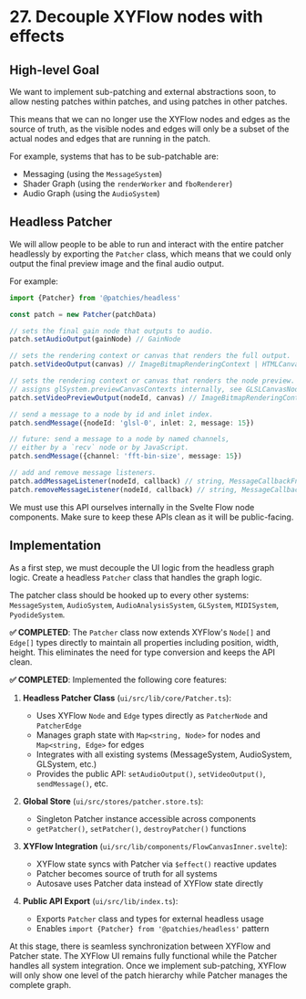 # 27. Decouple XYFlow nodes with effects

## High-level Goal

We want to implement sub-patching and external abstractions soon, to allow nesting patches within patches, and using patches in other patches.

This means that we can no longer use the XYFlow nodes and edges as the source of truth, as the visible nodes and edges will only be a subset of the actual nodes and edges that are running in the patch.

For example, systems that has to be sub-patchable are:

- Messaging (using the `MessageSystem`)
- Shader Graph (using the `renderWorker` and `fboRenderer`)
- Audio Graph (using the `AudioSystem`)

## Headless Patcher

We will allow people to be able to run and interact with the entire patcher headlessly by exporting the `Patcher` class, which means that we could only output the final preview image and the final audio output.

For example:

```ts
import {Patcher} from '@patchies/headless'

const patch = new Patcher(patchData)

// sets the final gain node that outputs to audio.
patch.setAudioOutput(gainNode) // GainNode

// sets the rendering context or canvas that renders the full output.
patch.setVideoOutput(canvas) // ImageBitmapRenderingContext | HTMLCanvasElement | OffscreenCanvas

// sets the rendering context or canvas that renders the node preview.
// assigns glSystem.previewCanvasContexts internally, see GLSLCanvasNode.svelte
patch.setVideoPreviewOutput(nodeId, canvas) // ImageBitmapRenderingContext | HTMLCanvasElement | OffscreenCanvas

// send a message to a node by id and inlet index.
patch.sendMessage({nodeId: 'glsl-0', inlet: 2, message: 15})

// future: send a message to a node by named channels,
// either by a `recv` node or by JavaScript.
patch.sendMessage({channel: 'fft-bin-size', message: 15})

// add and remove message listeners.
patch.addMessageListener(nodeId, callback) // string, MessageCallbackFn
patch.removeMessageListener(nodeId, callback) // string, MessageCallbackFn
```

We must use this API ourselves internally in the Svelte Flow node components. Make sure to keep these APIs clean as it will be public-facing.

## Implementation

As a first step, we must decouple the UI logic from the headless graph logic. Create a headless `Patcher` class that handles the graph logic.

The patcher class should be hooked up to every other systems: `MessageSystem`, `AudioSystem`, `AudioAnalysisSystem`, `GLSystem`, `MIDISystem`, `PyodideSystem`.

**✅ COMPLETED**: The `Patcher` class now extends XYFlow's `Node[]` and `Edge[]` types directly to maintain all properties including position, width, height. This eliminates the need for type conversion and keeps the API clean.

**✅ COMPLETED**: Implemented the following core features:

1. **Headless Patcher Class** (`ui/src/lib/core/Patcher.ts`):
   - Uses XYFlow `Node` and `Edge` types directly as `PatcherNode` and `PatcherEdge`
   - Manages graph state with `Map<string, Node>` for nodes and `Map<string, Edge>` for edges
   - Integrates with all existing systems (MessageSystem, AudioSystem, GLSystem, etc.)
   - Provides the public API: `setAudioOutput()`, `setVideoOutput()`, `sendMessage()`, etc.

2. **Global Store** (`ui/src/stores/patcher.store.ts`):
   - Singleton Patcher instance accessible across components
   - `getPatcher()`, `setPatcher()`, `destroyPatcher()` functions

3. **XYFlow Integration** (`ui/src/lib/components/FlowCanvasInner.svelte`):
   - XYFlow state syncs with Patcher via `$effect()` reactive updates
   - Patcher becomes source of truth for all systems
   - Autosave uses Patcher data instead of XYFlow state directly

4. **Public API Export** (`ui/src/lib/index.ts`):
   - Exports `Patcher` class and types for external headless usage
   - Enables `import {Patcher} from '@patchies/headless'` pattern

At this stage, there is seamless synchronization between XYFlow and Patcher state. The XYFlow UI remains fully functional while the Patcher handles all system integration. Once we implement sub-patching, XYFlow will only show one level of the patch hierarchy while Patcher manages the complete graph.
